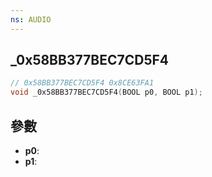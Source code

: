 ```yaml
---
ns: AUDIO
---
```

## _0x58BB377BEC7CD5F4

```c
// 0x58BB377BEC7CD5F4 0x8CE63FA1
void _0x58BB377BEC7CD5F4(BOOL p0, BOOL p1);
```


## 參數
* **p0**: 
* **p1**: 

